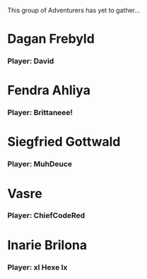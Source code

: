 This group of Adventurers has yet to gather...

# Dagan Frebyld
### Player: David
# Fendra Ahliya
### Player: Brittaneee!
# Siegfried Gottwald
### Player: MuhDeuce
# Vasre
### Player: ChiefCodeRed
# Inarie Brilona
### Player: xl Hexe Ix